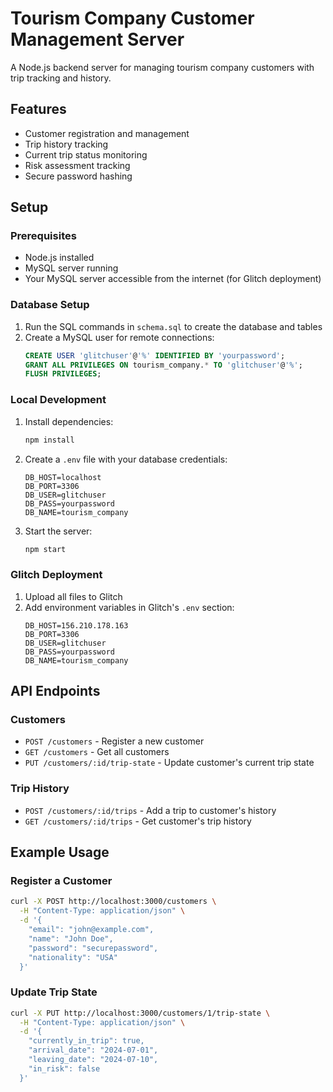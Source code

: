 # Tourism Company Customer Management Server

A Node.js backend server for managing tourism company customers with trip tracking and history.

## Features

- Customer registration and management
- Trip history tracking
- Current trip status monitoring
- Risk assessment tracking
- Secure password hashing

## Setup

### Prerequisites

- Node.js installed
- MySQL server running
- Your MySQL server accessible from the internet (for Glitch deployment)

### Database Setup

1. Run the SQL commands in `schema.sql` to create the database and tables
2. Create a MySQL user for remote connections:
   ```sql
   CREATE USER 'glitchuser'@'%' IDENTIFIED BY 'yourpassword';
   GRANT ALL PRIVILEGES ON tourism_company.* TO 'glitchuser'@'%';
   FLUSH PRIVILEGES;
   ```

### Local Development

1. Install dependencies:
   ```bash
   npm install
   ```

2. Create a `.env` file with your database credentials:
   ```
   DB_HOST=localhost
   DB_PORT=3306
   DB_USER=glitchuser
   DB_PASS=yourpassword
   DB_NAME=tourism_company
   ```

3. Start the server:
   ```bash
   npm start
   ```

### Glitch Deployment

1. Upload all files to Glitch
2. Add environment variables in Glitch's `.env` section:
   ```
   DB_HOST=156.210.178.163
   DB_PORT=3306
   DB_USER=glitchuser
   DB_PASS=yourpassword
   DB_NAME=tourism_company
   ```

## API Endpoints

### Customers

- `POST /customers` - Register a new customer
- `GET /customers` - Get all customers
- `PUT /customers/:id/trip-state` - Update customer's current trip state

### Trip History

- `POST /customers/:id/trips` - Add a trip to customer's history
- `GET /customers/:id/trips` - Get customer's trip history

## Example Usage

### Register a Customer
```bash
curl -X POST http://localhost:3000/customers \
  -H "Content-Type: application/json" \
  -d '{
    "email": "john@example.com",
    "name": "John Doe",
    "password": "securepassword",
    "nationality": "USA"
  }'
```

### Update Trip State
```bash
curl -X PUT http://localhost:3000/customers/1/trip-state \
  -H "Content-Type: application/json" \
  -d '{
    "currently_in_trip": true,
    "arrival_date": "2024-07-01",
    "leaving_date": "2024-07-10",
    "in_risk": false
  }'
``` 